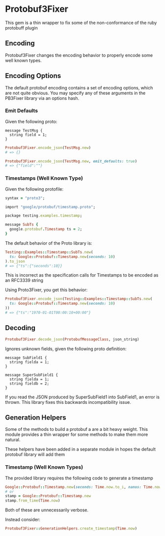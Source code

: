 # Protobuf3Fixer

This gem is a thin wrapper to fix some of the non-conformance of the ruby
protobuff plugin


## Encoding
Protobuf3Fixer changes the encoding behavior to properly encode some well known types.

## Encoding Options
The default protobuf encoding contains a set of encoding options, which are not
quite obvious. You may specify any of these arguments in the PB3Fixer library via
an options hash.

### Emit Defaults
Given the following proto:

```
message TestMsg {
  string field = 1;
}
```

```ruby
Protobuf3Fixer.encode_json(TestMsg.new)
# => {}

Protobuf3Fixer.encode_json(TestMsg.new, emit_defaults: true)
# => {"field":""}
```

### Timestamps (Well Known Type)
Given the following protofile:
```ruby
syntax = "proto3";

import "google/protobuf/timestamp.proto";

package testing.examples.timestamp;

message SubTs {
  google.protobuf.Timestamp ts = 2;
}
```

The default behavior of the Proto library is:
```ruby
Testing::Examples::Timestamp::SubTs.new(
  ts: Google::Protobuf::Timestamp.new(seconds: 10)
).to_json
# => {"ts":{"seconds":10}}
```

This is incorrect as the specification calls for Timestamps to be encoded as an
RFC3339 string

Using Proto3Fixer, you get this behavior:

```ruby
Protobuf3Fixer.encode_json(Testing::Examples::Timestamp::SubTs.new(
  ts: Google::Protobuf::Timestamp.new(seconds: 10)
))
# => {"ts":"1970-01-01T00:00:10+00:00"}
```



## Decoding
```ruby
Protobuf3Fixer.decode_json(ProtobufMessageClass, json_string)
```

Ignores unknown fields, given the following proto definition:

```
message SubField1 {
  string fielda = 1;
}

message SuperSubField1 {
  string fielda = 1;
  string fieldb = 2;
}
```

If you read the JSON produced by SuperSubField1 into SubField1, an error is
thrown. This library fixes this backwards incompatibility issue.

## Generation Helpers
Some of the methods to build a protobuf a are a bit heavy weight. This module
provides a thin wrapper for some methods to make them more natural.

These helpers have been added in a separate module in hopes the default protobuf
library will add them

### Timestamp (Well Known Types)
The provided library requires the following code to generate a timestamp

```ruby
Google::Protobuf::Timestamp.new(seconds: Time.now.to_i, nanos: Time.now.nsec)
# or
stamp = Google::Protobuf::Timestamp.new
stamp.from_time(Time.now)
```

Both of these are unnecessarily verbose.

Instead consider:

```ruby
Protobuf3Fixer::GenerationHelpers.create_timestamp(Time.now)
```

